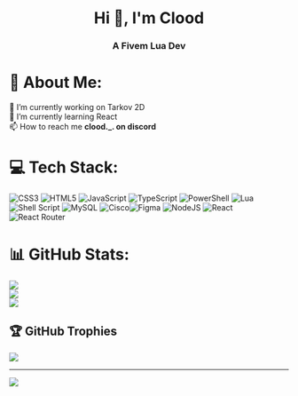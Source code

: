 <h1 align="center">Hi 👋, I'm Clood</h1>
<h3 align="center">A Fivem Lua Dev</h3>

# 💫 About Me:

🔭 I’m currently working on Tarkov 2D<br>
🌱 I’m currently learning React<br>
📫 How to reach me **clood.\_. on discord**

# 💻 Tech Stack:

![CSS3](https://img.shields.io/badge/css3-%231572B6.svg?style=flat&logo=css3&logoColor=white) ![HTML5](https://img.shields.io/badge/html5-%23E34F26.svg?style=flat&logo=html5&logoColor=white) ![JavaScript](https://img.shields.io/badge/javascript-%23323330.svg?style=flat&logo=javascript&logoColor=%23F7DF1E) ![TypeScript](https://img.shields.io/badge/typescript-%23007ACC.svg?style=flat&logo=typescript&logoColor=white) ![PowerShell](https://img.shields.io/badge/PowerShell-%235391FE.svg?style=flat&logo=powershell&logoColor=white) ![Lua](https://img.shields.io/badge/lua-%232C2D72.svg?style=flat&logo=lua&logoColor=white) ![Shell Script](https://img.shields.io/badge/shell_script-%23121011.svg?style=flat&logo=gnu-bash&logoColor=white) ![MySQL](https://img.shields.io/badge/mysql-%2300000f.svg?style=flat&logo=mysql&logoColor=white) ![Cisco](https://img.shields.io/badge/cisco-%23049fd9.svg?style=flat&logo=cisco&logoColor=black)![Figma](https://img.shields.io/badge/figma-%23F24E1E.svg?style=flat&logo=figma&logoColor=white) ![NodeJS](https://img.shields.io/badge/node.js-6DA55F?style=flat&logo=node.js&logoColor=white) ![React](https://img.shields.io/badge/react-%2320232a.svg?style=flat&logo=react&logoColor=%2361DAFB) ![React Router](https://img.shields.io/badge/React_Router-CA4245?style=flat&logo=react-router&logoColor=white)

# 📊 GitHub Stats:

![](https://github-readme-stats.vercel.app/api?username=Clooddev&theme=dark&hide_border=false&include_all_commits=false&count_private=false)<br/>
![](https://github-readme-streak-stats.herokuapp.com/?user=Clooddev&theme=dark&hide_border=false)<br/>
![](https://github-readme-stats.vercel.app/api/top-langs/?username=Clooddev&theme=dark&hide_border=false&include_all_commits=false&count_private=false&layout=compact)

## 🏆 GitHub Trophies

![](https://github-profile-trophy.vercel.app/?username=Clooddev&theme=radical&no-frame=false&no-bg=true&margin-w=4)

---

[![](https://visitcount.itsvg.in/api?id=Clooddev&icon=0&color=0)](https://visitcount.itsvg.in)

<!-- Proudly created with GPRM ( https://gprm.itsvg.in ) -->
